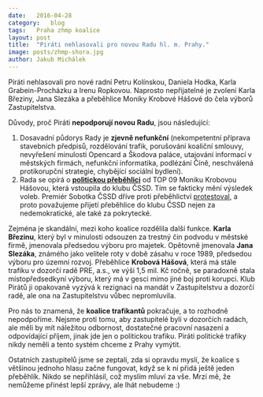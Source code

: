 ```yaml
---
date:	2016-04-28
category:	blog
tags:	Praha zhmp koalice
layout:	post
title:	"Piráti nehlasovali pro novou Radu hl. m. Prahy." 
image: posts/zhmp-shora.jpg
author:	Jakub Michálek
---
```


Piráti nehlasovali pro nové radní Petru Kolínskou, Daniela Hodka, Karla Grabein-Procházku a Irenu Ropkovou. Naprosto nepřijatelné je zvolení Karla Březiny, Jana Slezáka a přeběhlice Moniky Krobové Hášové do čela výborů Zastupitelstva.

Důvody, proč Piráti **nepodporují novou Radu**, jsou následující:

1. Dosavadní půdorys Rady je **zjevně nefunkční** (nekompetentní příprava stavebních předpisů, rozdělování trafik, porušování koaliční smlouvy, nevyřešení minulosti Opencard a Škodova paláce, utajování informací v městských firmách, nefunkční informatika, podlézání Číně, neschválená protikorupční strategie, chybějící sociální bydlení).
2. Rada se opírá o **[politickou přeběhlici](https://praha.pirati.cz/trafikantka-zustane.html)** od TOP 09 Moniku Krobovou Hášovou, která vstoupila do klubu ČSSD. Tím se fakticky mění výsledek voleb. Premiér Sobotka ČSSD dříve proti přeběhlictví [protestoval](http://redir.netcentrum.cz/?noaudit&url=http%3A%2F%2Fwww%2Elidovky%2Ecz%2Fsobotka-spoz-stavi-na-prebehlictvi-jenz-je-podvodem-na-volicich-pwp-%2Fzpravy-domov%2Easpx%3Fc%3DA130829_153605_ln_domov_kys), a proto považujeme přijetí přeběhlice do klubu ČSSD nejen za nedemokratické, ale také za pokrytecké.

Zejména je skandální, mezi koho koalice rozdělila další funkce. **Karla Březinu**, který byl v minulosti odsouzen za trestný čin podvodu v městské firmě, jmenovala předsedou výboru pro majetek. Opětovně jmenovala **Jana Slezáka**, známého jako velitele roty v době zásahu v roce 1989, předsedou výboru pro územní rozvoj. Přeběhlice **Krobová Hášová**, která má stále trafiku v dozorčí radě PRE, a.s., ve výši 1,5 mil. Kč ročně, se paradoxně stala místopředsedkyní výboru, který má v gesci mimo jiné boj proti korupci. Klub Pirátů ji opakovaně vyzývá k rezignaci na mandát v Zastupitelstvu a dozorčí radě, ale ona na Zastupitelstvu vůbec nepromluvila.

Pro nás to znamená, že **koalice trafikantů** pokračuje, a to rozhodně nepodpoříme. Nejsme proti tomu, aby zastupitelé byli v dozorčích radách, ale měli by mít náležitou odbornost, dostatečné pracovní nasazení a odpovídající příjem, jinak jde jen o politickou trafiku. Piráti politické trafiky nikdy neměli a tento systém chceme z Prahy vymýtit.  

Ostatních zastupitelů jsme se zeptali, zda si opravdu myslí, že koalice s většinou jednoho hlasu začne fungovat, když se k ní přidá ještě jeden přeběhlík. Nikdo se nepřihlásil, což myslím mluví za vše. Mrzí mě, že nemůžeme přinést lepší zprávy, ale lhát nebudeme :)
